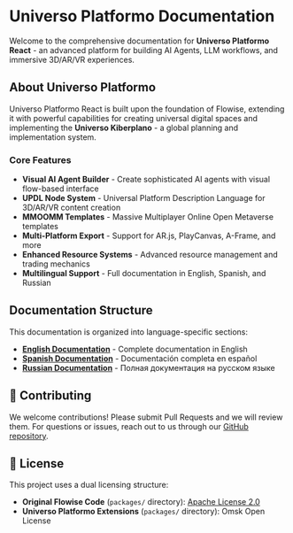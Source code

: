 # Universo Platformo Documentation

Welcome to the comprehensive documentation for **Universo Platformo React** - an advanced platform for building AI Agents, LLM workflows, and immersive 3D/AR/VR experiences.

## About Universo Platformo

Universo Platformo React is built upon the foundation of Flowise, extending it with powerful capabilities for creating universal digital spaces and implementing the **Universo Kiberplano** - a global planning and implementation system.

### Core Features

-   **Visual AI Agent Builder** - Create sophisticated AI agents with visual flow-based interface
-   **UPDL Node System** - Universal Platform Description Language for 3D/AR/VR content creation
-   **MMOOMM Templates** - Massive Multiplayer Online Open Metaverse templates
-   **Multi-Platform Export** - Support for AR.js, PlayCanvas, A-Frame, and more
-   **Enhanced Resource Systems** - Advanced resource management and trading mechanics
-   **Multilingual Support** - Full documentation in English, Spanish, and Russian

## Documentation Structure

This documentation is organized into language-specific sections:

-   **[English Documentation](en/)** - Complete documentation in English
-   **[Spanish Documentation](esp/)** - Documentación completa en español
-   **[Russian Documentation](ru/)** - Полная документация на русском языке

## 🙌 Contributing

We welcome contributions! Please submit Pull Requests and we will review them. For questions or issues, reach out to us through our [GitHub repository](https://github.com/VladimirLevadnij/universo-platformo-react).

## 📄 License

This project uses a dual licensing structure:

-   **Original Flowise Code** (`packages/` directory): [Apache License 2.0](https://github.com/FlowiseAI/Flowise/blob/main/LICENSE.md)
-   **Universo Platformo Extensions** (`packages/` directory): Omsk Open License
